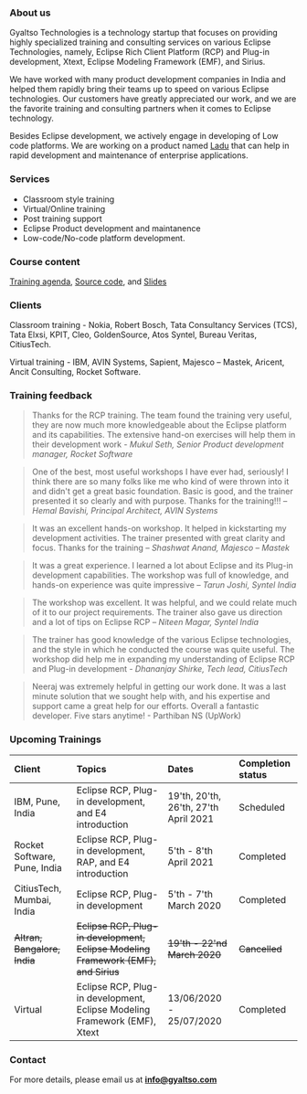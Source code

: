 ### About us

Gyaltso Technologies is a technology startup that focuses on providing highly specialized training and consulting services on various Eclipse Technologies, namely, Eclipse Rich Client Platform (RCP) and Plug-in development, Xtext, Eclipse Modeling Framework (EMF), and Sirius.

We have worked with many product development companies in India and helped them rapidly bring their teams up to speed on various Eclipse technologies. Our customers have greatly appreciated our work, and we are the favorite training and consulting partners when it comes to Eclipse technology.

Besides Eclipse development, we actively engage in developing of Low code platforms. We are working on a product named [Ladu](https://github.com/gyaltso/Ladu) that can help in rapid development and maintenance of enterprise applications.

### Services

- Classroom style training
- Virtual/Online training
- Post training support
- Eclipse Product development and maintanence
- Low-code/No-code platform development.

### Course content

[Training agenda](https://github.com/gyaltso/Eclipse-Training-Schedules), [Source code](https://github.com/gyaltso/Eclipse-Training-Sources), and [Slides](https://github.com/gyaltso/Eclipse-Training-Slides)

### Clients

Classroom training - Nokia, Robert Bosch, Tata Consultancy Services (TCS), Tata Elxsi, KPIT, Cleo, GoldenSource, Atos Syntel, Bureau Veritas, CitiusTech.

Virtual training - IBM, AVIN Systems, Sapient, Majesco – Mastek, Aricent, Ancit Consulting, Rocket Software.

### Training feedback

> Thanks for the RCP training. The team found the training very useful, they are now much more knowledgeable about the Eclipse platform and its capabilities. The extensive hand-on exercises will help them in their development work - _Mukul Seth, Senior Product development manager, Rocket Software_

> One of the best, most useful workshops I have ever had, seriously! I think there are so many folks like me who kind of were thrown into it and didn't get a great basic foundation. Basic is good, and the trainer presented it so clearly and with purpose. Thanks for the training!!! _– Hemal Bavishi, Principal Architect, AVIN Systems_

> It was an excellent hands-on workshop. It helped in kickstarting my development activities. The trainer presented with great clarity and focus. Thanks for the training _– Shashwat Anand, Majesco – Mastek_

> It was a great experience. I learned a lot about Eclipse and its Plug-in development capabilities. The workshop was full of knowledge, and hands-on experience was quite impressive _– Tarun Joshi, Syntel India_

> The workshop was excellent. It was helpful, and we could relate much of it to our project requirements. The trainer also gave us direction and a lot of tips on Eclipse RCP _– Niteen Magar, Syntel India_

> The trainer has good knowledge of the various Eclipse technologies, and the style in which he conducted the course was quite useful. The workshop did help me in expanding my understanding of Eclipse RCP and Plug-in development _- Dhananjay Shirke, Tech lead, CitiusTech_

> Neeraj was extremely helpful in getting our work done. It was a last minute solution that we sought help with, and his expertise and support came a great help for our efforts. Overall a fantastic developer. Five stars anytime! - Parthiban NS (UpWork)

### Upcoming Trainings

| Client                       | Topics                                                                             | Dates                                 | Completion status |
| :--------------------------- | :--------------------------------------------------------------------------------- | :------------------------------------ | :---------------- |
| IBM, Pune, India             | Eclipse RCP, Plug-in development, and E4 introduction                              | 19'th, 20'th, 26'th, 27'th April 2021 | Scheduled         |
| Rocket Software, Pune, India | Eclipse RCP, Plug-in development, RAP, and E4 introduction                         | 5'th - 8'th April 2021                | Completed         |
| CitiusTech, Mumbai, India    | Eclipse RCP, Plug-in development                                                   | 5'th - 7'th March 2020                | Completed         |
| ~~Altran, Bangalore, India~~ | ~~Eclipse RCP, Plug-in development, Eclipse Modeling Framework (EMF), and Sirius~~ | ~~19'th - 22'nd March 2020~~          | ~~Cancelled~~     |
| Virtual                      | Eclipse RCP, Plug-in development, Eclipse Modeling Framework (EMF), Xtext          | 13/06/2020 - 25/07/2020               | Completed         |

### Contact

For more details, please email us at **info@gyaltso.com**
